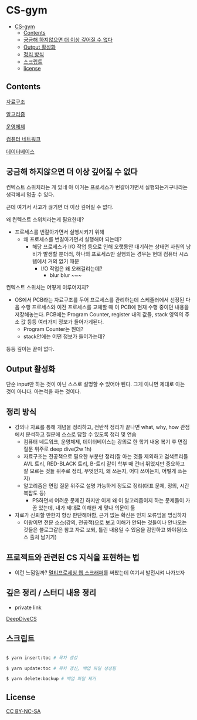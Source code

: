 # CS-gym

<!--ts-->

- [CS-gym](#cs-gym)
  - [Contents](#contents)
  - [궁금해 하지않으면 더 이상 깊어질 수 없다](#궁금해-하지않으면-더-이상-깊어질-수-없다)
  - [Output 활성화](#output-활성화)
  - [정리 방식](#정리-방식)
  - [스크립트](#스크립트)
  - [license](#license)

<!-- Created by https://github.com/ekalinin/github-markdown-toc -->
<!-- Added by: sungminyou, at: 2022년 6월 13일 월요일 14시 06분 36초 KST -->

<!--te-->

## Contents

[자료구조](./Data%20Structure/)

[알고리즘](./Algorithm/)

[운영체제](./Operating%20System/)

[컴퓨터 네트워크](./Computer%20Network/)

[데이터베이스](./Database/)

## 궁금해 하지않으면 더 이상 깊어질 수 없다

컨텍스트 스위치라는 게 있네 아 이거는 프로세스가 번갈아가면서 실행되는거구나라는 생각에서 멈출 수 있다.

근데 여기서 사고가 끊기면 더 이상 깊어질 수 없다.

왜 컨텍스트 스위치라는게 필요한데?

- 프로세스를 번갈아가면서 실행시키기 위해
  - 왜 프로세스를 번갈아가면서 실행해야 되는데?
    - 해당 프로세스가 I/O 작업 등으로 인해 오랫동안 대기하는 상태면 자원의 낭비가 발생할 뿐더러, 하나의 프로세스만 실행되는 경우는 현대 컴퓨터 시스템에서 거의 없기 때문
      - I/O 작업은 왜 오래걸리는데?
        - blur blur ~~~

컨텍스트 스위치는 어떻게 이루어지지?

- OS에서 PCB라는 자료구조를 두어 프로세스를 관리하는데 스케줄러에서 선정된 다음 수행 프로세스와 이전 프로세스를 교체할 때 이 PCB에 현재 수행 중이던 내용을 저장해놓는다.
  PCB에는 Program Counter, register 내의 값들, stack 영역의 주소 값 등등 여러가지 정보가 들어가게된다.
  - Program Counter는 뭔데?
  - stack안에는 어떤 정보가 들어가는데?

등등 깊이는 끝이 없다.

## Output 활성화

단순 input만 하는 것이 아닌 스스로 설명할 수 있어야 된다. 그게 아니면 제대로 아는 것이 아니다. 아는척을 하는 것이다.

## 정리 방식

- 강의나 자료를 통해 개념을 정리하고, 전반적 정리가 끝나면 what, why, how 관점에서 분석하고 질문에 스스로 답할 수 있도록 정리 및 연습
  - 컴퓨터 네트워크, 운영체제, 데이터베이스는 강의로 한 학기 내용 복기 후 면집 질문 위주로 deep dive(2w 1h)
  - 자료구조는 전공책으로 필요한 부분만 정리(잘 아는 것들 제외하고 검색트리들 AVL 트리, RED-BLACK 트리, B-트리 같이 학부 때 건너 뛰었지만 중요하고 잘 모르는 것들 위주로 정리, 무엇인지, 왜 쓰는지, 어디 쓰이는지, 어떻게 쓰는지)
  - 알고리즘은 면접 질문 위주로 설명 가능하게 정도로 정리(대표 문제, 정의, 시간복잡도 등)
    - PS하면서 어려운 문제긴 하지만 이게 왜 이 알고리즘이지 하는 문제들이 가끔 있는데, 내가 제대로 이해한 게 맞나 의문이 듦
- 자료가 신뢰할 만한지 항상 판단해야함, 근거 없는 확신은 인지 오류임을 명심하자
  - 이왕이면 전문 소스(강의, 전공책)으로 보고 이해가 안되는 것들이나 안나오는 것들은 블로그같은 참고 자료 보되, 틀린 내용일 수 있음을 감안하고 봐야됨(소스 출처 남기기)
  
## 프로젝트와 관련된 CS 지식을 표현하는 법

+ 이런 느낌일까? [멀티프로세싱 웹 스크래퍼](https://yousungmin.notion.site/with-python-parallel-programming-6938cc013b734022bf8c48a60267d627)를 써봤는데 여기서 발전시켜 나가보자

## 깊은 정리 / 스터디 내용 정리

+ private link

[DeepDiveCS](https://github.com/Sparta-Gym/DeepDiveCS)

## 스크립트

```bash

$ yarn insert:toc # 목차 생성

$ yarn update:toc # 목차 갱신, 백업 파일 생성됨

$ yarn delete:backup # 백업 파일 제거

```

## License

[CC BY-NC-SA](https://creativecommons.org/licenses/by-nc-sa/4.0/deed.ko)
